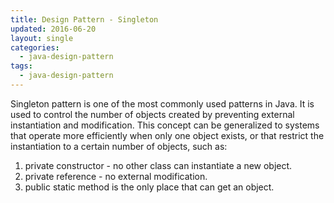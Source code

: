 ```yaml
---
title: Design Pattern - Singleton
updated: 2016-06-20
layout: single
categories:
  - java-design-pattern
tags:
  - java-design-pattern
---
```


Singleton pattern is one of the most commonly used patterns in Java. It is used to control the number of objects created by preventing external instantiation and modification. This concept can be generalized to systems that operate more efficiently when only one object exists, or that restrict the instantiation to a certain number of objects, such as:

1. private constructor - no other class can instantiate a new object.
2. private reference - no external modification.
3. public static method is the only place that can get an object.